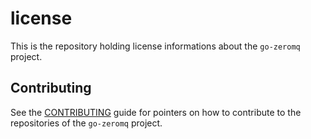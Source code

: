 # license

This is the repository holding license informations about the `go-zeromq` project.

## Contributing

See the [CONTRIBUTING](https://github.com/go-zeromq/license/blob/master/CONTRIBUTE.md) guide for pointers on how to contribute to the repositories of the `go-zeromq` project.
